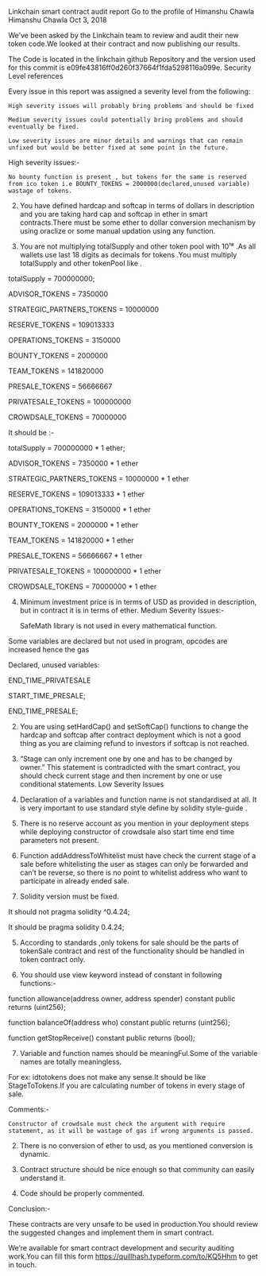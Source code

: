 Linkchain smart contract audit report
Go to the profile of Himanshu Chawla
Himanshu Chawla
Oct 3, 2018

We’ve been asked by the Linkchain team to review and audit their new token code.We looked at their contract and now publishing our results.

The Code is located in the linkchain github Repository and the version used for this commit is e09fe43816ff0d260f37664f1fda5298116a099e.
Security Level references

Every issue in this report was assigned a severity level from the following:

    High severity issues will probably bring problems and should be fixed

    Medium severity issues could potentially bring problems and should eventually be fixed.

    Low severity issues are minor details and warnings that can remain unfixed but would be better fixed at some point in the future.

High severity issues:-

    No bounty function is present , but tokens for the same is reserved from ico token i.e BOUNTY_TOKENS = 2000000(declared,unused variable) wastage of tokens.

2. You have defined hardcap and softcap in terms of dollars in description and you are taking hard cap and softcap in ether in smart contracts.There must be some ether to dollar conversion mechanism by using oraclize or some manual updation using any function.

3. You are not multiplying totalSupply and other token pool with 10¹⁸ .As all wallets use last 18 digits as decimals for tokens .You must multiply totalSupply and other tokenPool like .

totalSupply = 700000000;

ADVISOR_TOKENS = 7350000

STRATEGIC_PARTNERS_TOKENS = 10000000

RESERVE_TOKENS = 109013333

OPERATIONS_TOKENS = 3150000

BOUNTY_TOKENS = 2000000

TEAM_TOKENS = 141820000

PRESALE_TOKENS = 56666667

PRIVATESALE_TOKENS = 100000000

CROWDSALE_TOKENS = 70000000

It should be :-

totalSupply = 700000000 * 1 ether;

ADVISOR_TOKENS = 7350000 * 1 ether

STRATEGIC_PARTNERS_TOKENS = 10000000 * 1 ether

RESERVE_TOKENS = 109013333 * 1 ether

OPERATIONS_TOKENS = 3150000 * 1 ether

BOUNTY_TOKENS = 2000000 * 1 ether

TEAM_TOKENS = 141820000 * 1 ether

PRESALE_TOKENS = 56666667 * 1 ether

PRIVATESALE_TOKENS = 100000000 * 1 ether

CROWDSALE_TOKENS = 70000000 * 1 ether

4. Minimum investment price is in terms of USD as provided in description, but in contract it is in terms of ether.
Medium Severity Issues:-

    SafeMath library is not used in every mathematical function.

Some variables are declared but not used in program, opcodes are increased hence the gas

Declared, unused variables:

END_TIME_PRIVATESALE

START_TIME_PRESALE;

END_TIME_PRESALE;

2. You are using setHardCap() and setSoftCap() functions to change the hardcap and softcap after contract deployment which is not a good thing as you are claiming refund to investors if softcap is not reached.

3. “Stage can only increment one by one and has to be changed by owner.” This statement is contradicted with the smart contract, you should check current stage and then increment by one or use conditional statements.
Low Severity Issues

1. Declaration of a variables and function name is not standardised at all. It is very important to use standard style define by solidity style-guide .

2. There is no reserve account as you mention in your deployment steps while deploying constructor of crowdsale also start time end time parameters not present.

3. Function addAddressToWhitelist must have check the current stage of a sale before whitelisting the user as stages can only be forwarded and can’t be reverse, so there is no point to whitelist address who want to participate in already ended sale.

4. Solidity version must be fixed.

It should not pragma solidity ^0.4.24;

It should be pragma solidity 0.4.24;

5. According to standards ,only tokens for sale should be the parts of tokenSale contract and rest of the functionality should be handled in token contract only.

6. You should use view keyword instead of constant in following functions:-

function allowance(address owner, address spender) constant public returns (uint256);

function balanceOf(address who) constant public returns (uint256);

function getStopReceive() constant public returns (bool);

7. Variable and function names should be meaningFul.Some of the variable names are totally meaningless.

For ex: idtotokens does not make any sense.It should be like StageToTokens.If you are calculating number of tokens in every stage of sale.

Comments:-

    Constructor of crowdsale must check the argument with require statement, as it will be wastage of gas if wrong arguments is passed.

2. There is no conversion of ether to usd, as you mentioned conversion is dynamic.

3. Contract structure should be nice enough so that community can easily understand it.

4. Code should be properly commented.

Conclusion:-

These contracts are very unsafe to be used in production.You should review the suggested changes and implement them in smart contract.

We’re available for smart contract development and security auditing work.You can fill this form https://quillhash.typeform.com/to/KQ5Hhm to get in touch.
